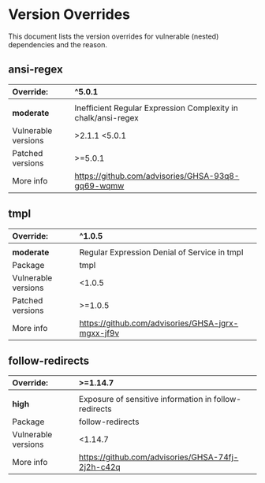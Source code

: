 # Version Overrides
This document lists the version overrides for vulnerable (nested) dependencies and the reason.

## ansi-regex

| Override:           | ^5.0.1 |
|:--------------------| :------------ |
|                     | |
| **moderate**        | Inefficient Regular Expression Complexity in chalk/ansi-regex |
| Vulnerable versions | >2.1.1 <5.0.1 |
| Patched versions    | >=5.0.1 |
| More info           | https://github.com/advisories/GHSA-93q8-gq69-wqmw |

## tmpl

| Override:           | ^1.0.5 |
|:--------------------| :-------------|
|                     | |
| **moderate**        | Regular Expression Denial of Service in tmpl |
| Package             | tmpl |
| Vulnerable versions | <1.0.5 |
| Patched versions    | >=1.0.5 |
| More info           | https://github.com/advisories/GHSA-jgrx-mgxx-jf9v |

## follow-redirects

| Override:           | >=1.14.7 |
|:--------------------| :-------------|
|                     | |
| **high**            | Exposure of sensitive information in follow-redirects |
| Package             | follow-redirects |
| Vulnerable versions | <1.14.7                                               |
| More info           | https://github.com/advisories/GHSA-74fj-2j2h-c42q     |
